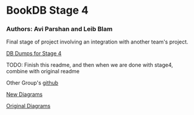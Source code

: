 # BookDB Stage 4

### Authors: Avi Parshan and Leib Blam

Final stage of project involving an integration with another team's project.

[DB Dumps for Stage 4](https://gitlab.com/avipars/db-lfs/-/tree/main/Stage4?ref_type=heads)


TODO: Finish this readme, and then when we are done with stage4, combine with original readme

Other Group's [github](https://github.com/Ravioli246/Database-Project-2024-Semester-Spring)

[New Diagrams](https://github.com/avipars/DB-Mini-Project/tree/main/Stage4/Diagrams)

[Original Diagrams](https://github.com/avipars/DB-Mini-Project/tree/main/Stage1/Diagrams)

